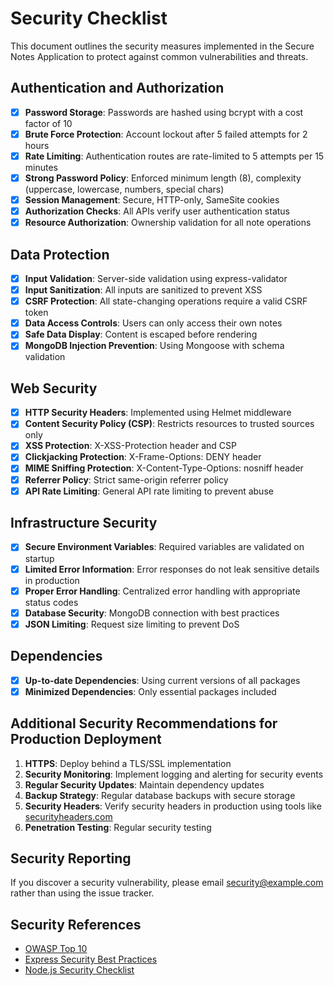# Security Checklist

This document outlines the security measures implemented in the Secure Notes Application to protect against common vulnerabilities and threats.

## Authentication and Authorization

- [x] **Password Storage**: Passwords are hashed using bcrypt with a cost factor of 10
- [x] **Brute Force Protection**: Account lockout after 5 failed attempts for 2 hours
- [x] **Rate Limiting**: Authentication routes are rate-limited to 5 attempts per 15 minutes
- [x] **Strong Password Policy**: Enforced minimum length (8), complexity (uppercase, lowercase, numbers, special chars)
- [x] **Session Management**: Secure, HTTP-only, SameSite cookies
- [x] **Authorization Checks**: All APIs verify user authentication status
- [x] **Resource Authorization**: Ownership validation for all note operations

## Data Protection

- [x] **Input Validation**: Server-side validation using express-validator
- [x] **Input Sanitization**: All inputs are sanitized to prevent XSS
- [x] **CSRF Protection**: All state-changing operations require a valid CSRF token
- [x] **Data Access Controls**: Users can only access their own notes
- [x] **Safe Data Display**: Content is escaped before rendering
- [x] **MongoDB Injection Prevention**: Using Mongoose with schema validation

## Web Security

- [x] **HTTP Security Headers**: Implemented using Helmet middleware
- [x] **Content Security Policy (CSP)**: Restricts resources to trusted sources only
- [x] **XSS Protection**: X-XSS-Protection header and CSP
- [x] **Clickjacking Protection**: X-Frame-Options: DENY header
- [x] **MIME Sniffing Protection**: X-Content-Type-Options: nosniff header
- [x] **Referrer Policy**: Strict same-origin referrer policy
- [x] **API Rate Limiting**: General API rate limiting to prevent abuse

## Infrastructure Security

- [x] **Secure Environment Variables**: Required variables are validated on startup
- [x] **Limited Error Information**: Error responses do not leak sensitive details in production
- [x] **Proper Error Handling**: Centralized error handling with appropriate status codes
- [x] **Database Security**: MongoDB connection with best practices
- [x] **JSON Limiting**: Request size limiting to prevent DoS

## Dependencies

- [x] **Up-to-date Dependencies**: Using current versions of all packages
- [x] **Minimized Dependencies**: Only essential packages included

## Additional Security Recommendations for Production Deployment

1. **HTTPS**: Deploy behind a TLS/SSL implementation
2. **Security Monitoring**: Implement logging and alerting for security events
3. **Regular Security Updates**: Maintain dependency updates
4. **Backup Strategy**: Regular database backups with secure storage
5. **Security Headers**: Verify security headers in production using tools like [securityheaders.com](https://securityheaders.com)
6. **Penetration Testing**: Regular security testing

## Security Reporting

If you discover a security vulnerability, please email [security@example.com](mailto:security@example.com) rather than using the issue tracker.

## Security References

- [OWASP Top 10](https://owasp.org/www-project-top-ten/)
- [Express Security Best Practices](https://expressjs.com/en/advanced/best-practice-security.html)
- [Node.js Security Checklist](https://github.com/nodejs/security-wg)